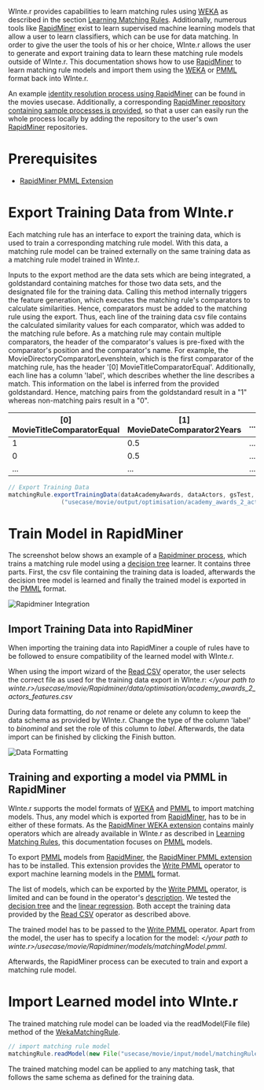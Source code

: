 WInte.r provides capabilities to learn matching rules using [WEKA](http://www.cs.waikato.ac.nz/ml/weka/index.html) as described in the section [Learning Matching Rules](https://github.com/olehmberg/winter/wiki/Learning-Matching-Rules).
Additionally, numerous tools like [RapidMiner](https://rapidminer.com/) exist to learn supervised machine learning models that allow a user to learn classifiers, which can be use for data matching. In order to give the user the tools of his or her choice, WInte.r allows the user to generate and export training data to learn these matching rule models outside of WInte.r. This documentation shows how to use [RapidMiner](https://rapidminer.com/) to learn matching rule models and import them using the [WEKA](http://www.cs.waikato.ac.nz/ml/weka/index.html) or [PMML](http://dmg.org/pmml/v4-1/GeneralStructure.html) format back into WInte.r.

An example [identity resolution process using RapidMiner](https://github.com/olehmberg/winter/blob/master/winter-usecases/src/main/java/de/uni_mannheim/informatik/dws/winter/usecase/movies/Movies_IdentityResolutionRapidminerMatchingRule.java) can be found in the movies usecase. Additionally, a corresponding [RapidMiner repository containing sample processes is provided](https://github.com/olehmberg/winter/tree/rapidminerintegration/winter-usecases/usecase/movie/Rapidminer), so that a user can easily run the whole process locally by adding the repository to the user's own [RapidMiner](https://rapidminer.com/) repositories.

# Prerequisites

- [RapidMiner PMML Extension](https://marketplace.rapidminer.com/UpdateServer/faces/product_details.xhtml?productId=rmx_pmml)

# Export Training Data from WInte.r

Each matching rule has an interface to export the training data, which is used to train a corresponding matching rule model. With this data, a matching rule model can be trained externally on the same training data as a matching rule model trained in WInte.r. 

Inputs to the export method are the data sets which are being integrated, a goldstandard containing matches for those two data sets, and the designated file for the training data.
Calling this method internally triggers the feature generation, which executes the matching rule's comparators to calculate similarities. Hence, comparators must be added to the matching rule using the export.
Thus, each line of the training data csv file contains the calculated similarity values for each comparator, which was added to the matching rule before.
As a matching rule may contain multiple comparators, the header of the comparator's values is pre-fixed with the comparator's position and the comparator's name. For example, the MovieDirectoryComparatorLevenshtein, which is the first comparator of the matching rule, has the header  '[0] MovieTitleComparatorEqual'. Additionally, each line has a column 'label', which describes whether the line describes a match. This information on the label is inferred from the provided goldstandard. Hence, matching pairs from the goldstandard result in a "1" whereas non-matching pairs result in a "0".

| [0] MovieTitleComparatorEqual | [1] MovieDateComparator2Years | ... | label |
| ------------- | ------------- |------------- | ------------- | 
| 1  |  0.5 | ... | 1  |
| 0  | 0.5  | ... | 1  | 
| ...  | ...  | ...| ...  |


```java
// Export Training Data
matchingRule.exportTrainingData(dataAcademyAwards, dataActors, gsTest, new File
               ("usecase/movie/output/optimisation/academy_awards_2_actors_features.csv"));
```

# Train Model in RapidMiner

The screenshot below shows an example of a [Rapidminer process](https://github.com/olehmberg/winter/tree/rapidminerintegration/winter-usecases/usecase/movie/Rapidminer/processes), which trains a matching rule model using a [decision tree](https://docs.rapidminer.com/latest/studio/operators/modeling/predictive/trees/parallel_decision_tree.html) learner. It contains three parts. First, the csv file containing the training data is loaded, afterwards the decision tree model is learned and finally the trained model is exported in the [PMML](http://dmg.org/pmml/v4-1/GeneralStructure.html) format.

![Rapidminer Integration](img/rapidminer_process_decison_tree.png)

## Import Training Data into RapidMiner

When importing the training data into RapidMiner a couple of rules have to be followed to ensure compatibility of the learned model with WInte.r.

When using the import wizard of the [Read CSV](https://docs.rapidminer.com/latest/studio/operators/data_access/files/read/read_csv.html) operator, the user selects the correct file as used for the training data export in WInte.r: *</your path to winte.r>/usecase/movie/Rapidminer/data/optimisation/academy_awards_2_actors_features.csv*

During data formatting, do *not* rename or delete any column to keep the data schema as provided by WInte.r. Change the type of the column 'label' to *binominal* and set the role of this column to *label*. Afterwards, the data import can be finished by clicking the Finish button.

![Data Formatting](img/read_training_data_formatting2.png)

## Training and exporting a model via PMML in RapidMiner

WInte.r supports the model formats of [WEKA](http://www.cs.waikato.ac.nz/ml/weka/index.html) and [PMML](http://dmg.org/pmml/v4-1/GeneralStructure.html) to import matching models. Thus, any model which is exported from [RapidMiner](https://rapidminer.com/), has to be in either of these formats. As the [RapidMiner WEKA extension](https://marketplace.rapidminer.com/UpdateServer/faces/product_details.xhtml?productId=rmx_weka) contains mainly operators which are already available in WInte.r as described in [Learning Matching Rules](https://github.com/olehmberg/winter/wiki/Learning-Matching-Rules), this documentation focuses on [PMML](http://dmg.org/pmml/v4-1/GeneralStructure.html) models.

To export [PMML](http://dmg.org/pmml/v4-1/GeneralStructure.html) models from [RapidMiner](https://rapidminer.com/), the [RapidMiner PMML extension](https://marketplace.rapidminer.com/UpdateServer/faces/product_details.xhtml?productId=rmx_pmml) has to be installed. This extension provides the [Write PMML](https://docs.rapidminer.com/latest/studio/operators/data_access/files/write/write_pmml.html) operator to export machine learning models in the [PMML](http://dmg.org/pmml/v4-1/GeneralStructure.html) format.

The list of models, which can be exported by the [Write PMML](https://docs.rapidminer.com/latest/studio/operators/data_access/files/write/write_pmml.html) operator, is limited and can be found in the operator's [description](https://docs.rapidminer.com/latest/studio/operators/data_access/files/write/write_pmml.html). We tested the [decision tree](https://docs.rapidminer.com/latest/studio/operators/modeling/predictive/trees/parallel_decision_tree.html) and the [linear regression](https://docs.rapidminer.com/latest/studio/operators/modeling/predictive/functions/linear_regression.html). Both accept the training data provided by the [Read CSV](https://docs.rapidminer.com/latest/studio/operators/data_access/files/read/read_csv.html) operator as described above.

The trained model has to be passed to the [Write PMML](https://docs.rapidminer.com/latest/studio/operators/data_access/files/write/write_pmml.html) operator. Apart from the model, the user has to specify a location for the model:
*</your path to winte.r>/usecase/movie/Rapidminer/models/matchingModel.pmml*.


Afterwards, the RapidMiner process can be executed to train and export a matching rule model.

# Import Learned model into WInte.r

The trained matching rule model can be loaded via the readModel(File file) method of the [WekaMatchingRule](https://github.com/olehmberg/winter/blob/master/winter-framework/src/main/java/de/uni_mannheim/informatik/dws/winter/matching/rules/WekaMatchingRule.java).

```java
// import matching rule model
matchingRule.readModel(new File("usecase/movie/input/model/matchingRule/matchingModel.pmml"));
```

The trained matching model can be applied to any matching task, that follows the same schema as defined for the training data. 